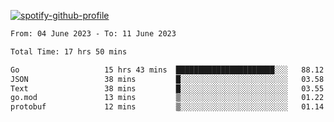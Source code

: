 [![spotify-github-profile](https://spotify-github-profile.vercel.app/api/view?uid=313pysyt3uxkjdidtiuvzf7nrnnu&cover_image=true&theme=natemoo-re&show_offline=false&background_color=121212&interchange=false&bar_color=53b14f&bar_color_cover=false)](https://spotify-github-profile.vercel.app/api/view?uid=313pysyt3uxkjdidtiuvzf7nrnnu&redirect=true)

<!--START_SECTION:waka-->

```txt
From: 04 June 2023 - To: 11 June 2023

Total Time: 17 hrs 50 mins

Go                   15 hrs 43 mins  ██████████████████████░░░   88.12 %
JSON                 38 mins         █░░░░░░░░░░░░░░░░░░░░░░░░   03.58 %
Text                 38 mins         █░░░░░░░░░░░░░░░░░░░░░░░░   03.55 %
go.mod               13 mins         ▒░░░░░░░░░░░░░░░░░░░░░░░░   01.22 %
protobuf             12 mins         ▒░░░░░░░░░░░░░░░░░░░░░░░░   01.14 %
```

<!--END_SECTION:waka-->